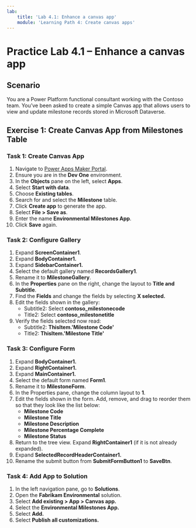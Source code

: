 ```yaml
---
lab:
    title: 'Lab 4.1: Enhance a canvas app'
    module: 'Learning Path 4: Create canvas apps'
---
```


# Practice Lab 4.1 – Enhance a canvas app

## Scenario  
You are a Power Platform functional consultant working with the Contoso team. You’ve been asked to create a simple Canvas app that allows users to view and update milestone records stored in Microsoft Dataverse.

## Exercise 1: Create Canvas App from Milestones Table

### Task 1: Create Canvas App
1. Navigate to [Power Apps Maker Portal](https://make.powerapps.com).
2. Ensure you are in the **Dev One** environment.
3. In the **Objects** pane on the left, select **Apps**.
4. Select **Start with data**.
5. Choose **Existing tables**.
6. Search for and select the **Milestone** table.
7. Click **Create app** to generate the app.
8. Select **File > Save as**.
9. Enter the name **Environmental Milestones App**.
10. Click **Save** again.

### Task 2: Configure Gallery
1. Expand **ScreenContainer1**.
2. Expand **BodyContainer1.**
3. Expand **SidebarContainer1.**
4. Select the default gallery named **RecordsGallery1**.
5. Rename it to **MilestoneGallery**.
6. In the **Properties** pane on the right, change the layout to **Title and Subtitle**.
7. Find the **Fields** and change the fields by selecting **X selected.**
8. Edit the fields shown in the gallery:
   - Subtitle2: Select **contoso_milestonecode**
   - Title2: Select **contoso_milestonetitle**
9. Verify the fields selected now read:
    - Subtitle2: **ThisItem.'Milestone Code'**
    - Title2: **ThisItem.'Milestone Title'**

### Task 3: Configure Form
1. Expand **BodyContainer1.**
2. Expand **RightContainer1.**
3. Expand **MainContainer1.**
5. Select the default form named **Form1**.
6. Rename it to **MilestoneForm**.
7. In the Properties pane, change the column layout to **1**.
8. Edit the fields shown in the form. Add, remove, and drag to reorder them so that they look like the list below:
   - **Milestone Code**
   - **Milestone Title**
   - **Milestone Description**
   - **Milestone Percentage Complete**
   - **Milestone Status**
9. Return to the tree view. Expand **RightContainer1** (if it is not already expanded).
10. Expand **SelectedRecordHeaderContainer1.**
12. Rename the submit button from **SubmitFormButton1** to **SaveBtn**.

### Task 4: Add App to Solution
1. In the left navigation pane, go to **Solutions**.
2. Open the **Fabrikam Environmental** solution.
3. Select **Add existing > App > Canvas app.**
4. Select the **Environmental Milestones App.**
5. Select **Add.**
6. Select **Publish all customizations.**
